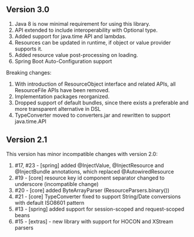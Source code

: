 Version 3.0
-----------
1. Java 8 is now minimal requirement for using this library.
2. API extended to include interoperability with Optional type.
3. Added support for java.time API and lambdas.
4. Resources can be updated in runtime, if object or value provider supports it.
5. Added resource value post-processing on loading.
6. Spring Boot Auto-Configuration support

Breaking changes:

1. With introduction of ResourceObject interface and related APIs, all ResourceFile APIs have been removed.
2. Implementation packages reorganized.
3. Dropped support of default bundles, since there exists a preferable and more transparent alternative in DSL
4. TypeConverter moved to converters.jar and rewritten to support java.time.API

Version 2.1
-----------
This version has minor incompatible changes with version 2.0:

1. \#17, #23 - [spring] added @InjectValue, @InjectResource and @InjectBundle annotations, which replaced @AutowiredResource
2. \#19 - [core] resource key id component separator changed to underscore (incompatible change)
3. \#20 - [core] added ByteArrayParser (ResourceParsers.binary())
4. \#21 - [core] TypeConverter fixed to support String/Date conversions with default ISO8601 pattern
5. \#13 - [spring] added support for session-scoped and request-scoped beans
6. \#15 - [extras] - new library with support for HOCON and XStream parsers